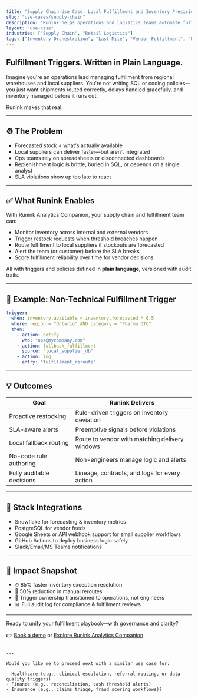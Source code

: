 ```yaml
---
title: "Supply Chain Use Case: Local Fulfillment and Inventory Precision"
slug: "use-cases/supply-chain"
description: "Runink helps operations and logistics teams automate fulfillment logic, reduce oversell risk, and close the gap between data and delivery."
layout: "use-case"
industries: ["Supply Chain", "Retail Logistics"]
tags: ["Inventory Orchestration", "Last Mile", "Vendor Fulfillment", "Predictive Restocking"]
---
```


## Fulfillment Triggers. Written in Plain Language.

Imagine you're an operations lead managing fulfillment from regional warehouses and local suppliers. You're not writing SQL or coding policies—you just want shipments routed correctly, delays handled gracefully, and inventory managed before it runs out.

Runink makes that real.

---

## ⚙️ The Problem

- Forecasted stock ≠ what's actually available  
- Local suppliers can deliver faster—but aren’t integrated  
- Ops teams rely on spreadsheets or disconnected dashboards  
- Replenishment logic is brittle, buried in SQL, or depends on a single analyst  
- SLA violations show up too late to react

---

## ✅ What Runink Enables

With Runink Analytics Companion, your supply chain and fulfillment team can:

- Monitor inventory across internal and external vendors  
- Trigger restock requests when threshold breaches happen  
- Route fulfillment to local suppliers if stockouts are forecasted  
- Alert the team (or customer) before the SLA breaks  
- Score fulfillment reliability over time for vendor decisions  

All with triggers and policies defined in **plain language**, versioned with audit trails.

---

## 🧠 Example: Non-Technical Fulfillment Trigger

```yaml
trigger:
  when: inventory.available < inventory.forecasted * 0.5
  where: region = "Ontario" AND category = "Pharma OTC"
  then:
    - action: notify
      who: "ops@mycompany.com"
    - action: fallback_fulfillment
      source: "local_supplier_db"
    - action: log
      entry: "fulfillment_reroute"
````

---

## 💡 Outcomes

| Goal                      | Runink Delivers                                |
| ------------------------- | ---------------------------------------------- |
| Proactive restocking      | Rule-driven triggers on inventory deviation    |
| SLA-aware alerts          | Preemptive signals before violations           |
| Local fallback routing    | Route to vendor with matching delivery windows |
| No-code rule authoring    | Non-engineers manage logic and alerts          |
| Fully auditable decisions | Lineage, contracts, and logs for every action  |

---

## 🔗 Stack Integrations

* Snowflake for forecasting & inventory metrics
* PostgreSQL for vendor feeds
* Google Sheets or API webhook support for small supplier workflows
* GitHub Actions to deploy business logic safely
* Slack/Email/MS Teams notifications

---

## 🧭 Impact Snapshot

* ⏱ 85% faster inventory exception resolution
* 🔁 50% reduction in manual reroutes
* 💬 Trigger ownership transitioned to operations, not engineers
* 📊 Full audit log for compliance & fulfillment reviews

---

Ready to unify your fulfillment playbook—with governance and clarity?

👉 [Book a demo](/contact) or [Explore Runink Analytics Companion](/products/analytics_companion/)

```

---

Would you like me to proceed next with a similar use case for:

- Healthcare (e.g., clinical escalation, referral routing, or data quality triggers)
- Finance (e.g., reconciliation, cash threshold alerts)
- Insurance (e.g., claims triage, fraud scoring workflows)?
```
